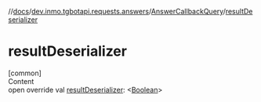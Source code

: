 //[docs](../../../index.md)/[dev.inmo.tgbotapi.requests.answers](../index.md)/[AnswerCallbackQuery](index.md)/[resultDeserializer](result-deserializer.md)



# resultDeserializer  
[common]  
Content  
open override val [resultDeserializer](result-deserializer.md): <[Boolean](https://kotlinlang.org/api/latest/jvm/stdlib/kotlin/-boolean/index.html)>  



